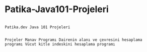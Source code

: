 # Patika-Java101-Projeleri
<code>
Patika.dev Java 101 Projeleri 

Projeler
Manav Programı
Dairenin alanı ve çevresini hesaplama programı
Vücut kitle indeskini hesaplama programı


</code>

